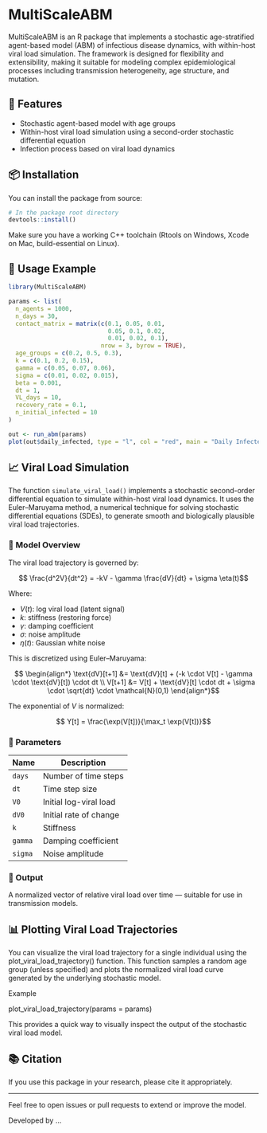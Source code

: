 MultiScaleABM
================

MultiScaleABM is an R package that implements a stochastic
age-stratified agent-based model (ABM) of infectious disease dynamics,
with within-host viral load simulation. The framework is designed for
flexibility and extensibility, making it suitable for modeling complex
epidemiological processes including transmission heterogeneity, age
structure, and mutation.

## 🚀 Features

- Stochastic agent-based model with age groups
- Within-host viral load simulation using a second-order stochastic
  differential equation
- Infection process based on viral load dynamics

## 📦 Installation

You can install the package from source:

``` r
# In the package root directory
devtools::install()
```

Make sure you have a working C++ toolchain (Rtools on Windows, Xcode on
Mac, build-essential on Linux).

## 🧪 Usage Example

``` r
library(MultiScaleABM)

params <- list(
  n_agents = 1000,
  n_days = 30,
  contact_matrix = matrix(c(0.1, 0.05, 0.01,
                            0.05, 0.1, 0.02,
                            0.01, 0.02, 0.1),
                          nrow = 3, byrow = TRUE),
  age_groups = c(0.2, 0.5, 0.3),
  k = c(0.1, 0.2, 0.15),
  gamma = c(0.05, 0.07, 0.06),
  sigma = c(0.01, 0.02, 0.015),
  beta = 0.001,
  dt = 1,
  VL_days = 10,
  recovery_rate = 0.1,
  n_initial_infected = 10
)

out <- run_abm(params)
plot(out$daily_infected, type = "l", col = "red", main = "Daily Infected", ylab = "Count")
```

## 📈 Viral Load Simulation

The function `simulate_viral_load()` implements a stochastic
second-order differential equation to simulate within-host viral load
dynamics. It uses the Euler–Maruyama method, a numerical technique for
solving stochastic differential equations (SDEs), to generate smooth and
biologically plausible viral load trajectories.

### 🧠 Model Overview

The viral load trajectory is governed by:

``` math

\frac{d^2V}{dt^2} = -kV - \gamma \frac{dV}{dt} + \sigma \eta(t)
```

Where:

- $`V(t)`$: log viral load (latent signal)
- $`k`$: stiffness (restoring force)
- $`\gamma`$: damping coefficient
- $`\sigma`$: noise amplitude
- $`\eta(t)`$: Gaussian white noise

This is discretized using Euler–Maruyama:

``` math

\begin{align*}
\text{dV}[t+1] &= \text{dV}[t] + (-k \cdot V[t] - \gamma \cdot \text{dV}[t]) \cdot dt \\
V[t+1] &= V[t] + \text{dV}[t] \cdot dt + \sigma \cdot \sqrt{dt} \cdot \mathcal{N}(0,1)
\end{align*}
```

The exponential of $`V`$ is normalized:

``` math

Y[t] = \frac{\exp(V[t])}{\max_t \exp(V[t])}
```

### 🔧 Parameters

| Name    | Description            |
|---------|------------------------|
| `days`  | Number of time steps   |
| `dt`    | Time step size         |
| `V0`    | Initial log-viral load |
| `dV0`   | Initial rate of change |
| `k`     | Stiffness              |
| `gamma` | Damping coefficient    |
| `sigma` | Noise amplitude        |

### 🧪 Output

A normalized vector of relative viral load over time — suitable for use
in transmission models.

## 📊 Plotting Viral Load Trajectories

You can visualize the viral load trajectory for a single individual
using the plot_viral_load_trajectory() function. This function samples a
random age group (unless specified) and plots the normalized viral load
curve generated by the underlying stochastic model.

Example

plot_viral_load_trajectory(params = params)

This provides a quick way to visually inspect the output of the
stochastic viral load model.

## 📚 Citation

If you use this package in your research, please cite it appropriately.

------------------------------------------------------------------------

Feel free to open issues or pull requests to extend or improve the
model.

Developed by …

